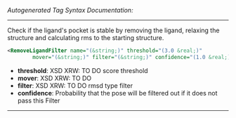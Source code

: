 _Autogenerated Tag Syntax Documentation:_

---
Check if the ligand's pocket is stable by removing the ligand, relaxing the structure and calculating rms to the starting structure.

```xml
<RemoveLigandFilter name="(&string;)" threshold="(3.0 &real;)"
        mover="(&string;)" filter="(&string;)" confidence="(1.0 &real;)" />
```

-   **threshold**: XSD XRW: TO DO score threshold
-   **mover**: XSD XRW: TO DO
-   **filter**: XSD XRW: TO DO rmsd type filter
-   **confidence**: Probability that the pose will be filtered out if it does not pass this Filter

---
